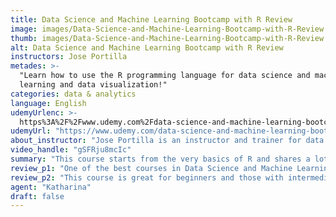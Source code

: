 ```yaml
---
title: Data Science and Machine Learning Bootcamp with R Review
image: images/Data-Science-and-Machine-Learning-Bootcamp-with-R-Review.jpeg
thumb: images/Data-Science-and-Machine-Learning-Bootcamp-with-R-Review.jpeg
alt: Data Science and Machine Learning Bootcamp with R Review
instructors: Jose Portilla
metades: >-
  "Learn how to use the R programming language for data science and machine
  learning and data visualization!"
categories: data & analytics
language: English
udemyUrlenc: >-
  https%3A%2F%2Fwww.udemy.com%2Fdata-science-and-machine-learning-bootcamp-with-r%2F
udemyUrl: "https://www.udemy.com/data-science-and-machine-learning-bootcamp-with-r/"
about_instructor: "Jose Portilla is an instructor and trainer for data science and programming. He has numerous publications and patents and has an extensive skill set in analyzing data which he hopes to share through his courses in Udemy. Mr. Portilla is currently the head of Data Science for Pierian Data Inc. and offers various programming training courses for employees for notable companies."
video_handle: "gSFRju8mcIc"
summary: "This course starts from the very basics of R and shares a lot of demonstration and coding examples for the students. The content is laid out very well and is constantly updated."
review_p1: "One of the best courses in Data Science and Machine Learning that starts from the very basics of R which gives the students a good command of the language. the lessons. The lessons include common objects, functions, and libraries that will help the students deal with various datasets. It will also go through different ways to observe and explore datasets which are not included in the traditional options of R. The course also includes common Machine Learning algorithms and gives the students different projects to give them a good grasp as well as practice. Learning algorithms will help the students go into more advanced courses. "
review_p2: "This course is great for beginners and those with intermediate knowledge who wants to revise and improvise on their own. The lessons will lay the groundwork for the students to work with R efficiently. The content is comprehensive and well-maintained as the lessons are usually updated to make it accurate. There are demonstrations and coding examples for the students to utilize as learning materials that they can use in practice or at work as most of the algorithms in the lessons are used in the industry frequently. The course will help the students be more comfortable with using R and utilizing different resources for their projects to be made successfully."
agent: "Katharina"
draft: false
---
```


